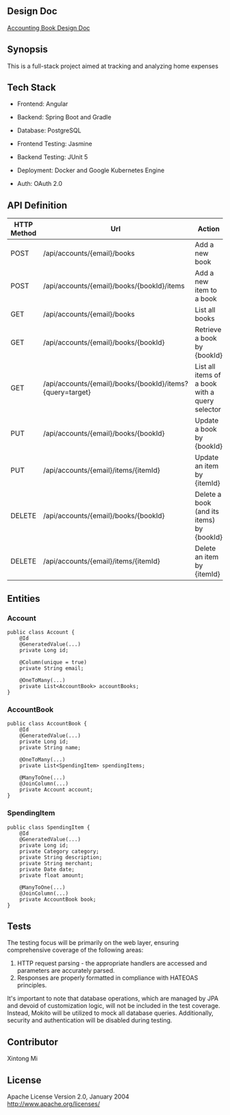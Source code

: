 ## Design Doc

[Accounting Book Design Doc](https://docs.google.com/document/d/1_9h_D7Xz8lVjI5VXVwvWmkhmUylFtJl3J_u8nBFuCyU/edit?usp=sharing)

## Synopsis

This is a full-stack project aimed at tracking and analyzing home expenses

## Tech Stack

- Frontend: Angular

- Backend: Spring Boot and Gradle

- Database: PostgreSQL

- Frontend Testing: Jasmine

- Backend Testing: JUnit 5

- Deployment: Docker and Google Kubernetes Engine

- Auth: OAuth 2.0

## API Definition

|HTTP Method  |Url  |Action  |
|---|---|---|
|POST  |/api/accounts/{email}/books  |Add a new book  |
|POST  |/api/accounts/{email}/books/{bookId}/items  |Add a new item to a book  |
|GET  |/api/accounts/{email}/books|List all books  |
|GET  |/api/accounts/{email}/books/{bookId}  |Retrieve a book by {bookId}  |
|GET  |/api/accounts/{email}/books/{bookId}/items?{query=target}  |List all items of a book with a query selector  |
|PUT  |/api/accounts/{email}/books/{bookId}  |Update a book by {bookId}  |
|PUT  |/api/accounts/{email}/items/{itemId}  |Update an item by {itemId}  |
|DELETE  |/api/accounts/{email}/books/{bookId}  |Delete a book (and its items) by {bookId}  |
|DELETE  |/api/accounts/{email}/items/{itemId}  |Delete an item by {itemId}  |

## Entities

### Account

    public class Account {
        @Id
        @GeneratedValue(...) 
        private Long id;
        
        @Column(unique = true) 
        private String email;
        
        @OneToMany(...) 
        private List<AccountBook> accountBooks;
    }

### AccountBook

    public class AccountBook {
        @Id
        @GeneratedValue(...)
        private Long id; 
        private String name;
        
        @OneToMany(...) 
        private List<SpendingItem> spendingItems;
        
        @ManyToOne(...)        
        @JoinColumn(...)       
        private Account account;
    }


### SpendingItem

    public class SpendingItem {
        @Id
        @GeneratedValue(...)
        private Long id;
        private Category category;
        private String description;
        private String merchant;
        private Date date;
        private float amount;
        
        @ManyToOne(...)
        @JoinColumn(...)
        private AccountBook book;
    }

## Tests

The testing focus will be primarily on the web layer, ensuring comprehensive coverage of the following areas:

1. HTTP request parsing - the appropriate handlers are accessed and parameters are accurately parsed.
2. Responses are properly formatted in compliance with HATEOAS principles.

It's important to note that database operations, which are managed by JPA and devoid of customization logic, will not be included in the test coverage. Instead, Mokito will be utilized to mock all database queries. Additionally, security and authentication will be disabled during testing.

## Contributor

Xintong Mi

## License

Apache License
Version 2.0, January 2004
http://www.apache.org/licenses/
